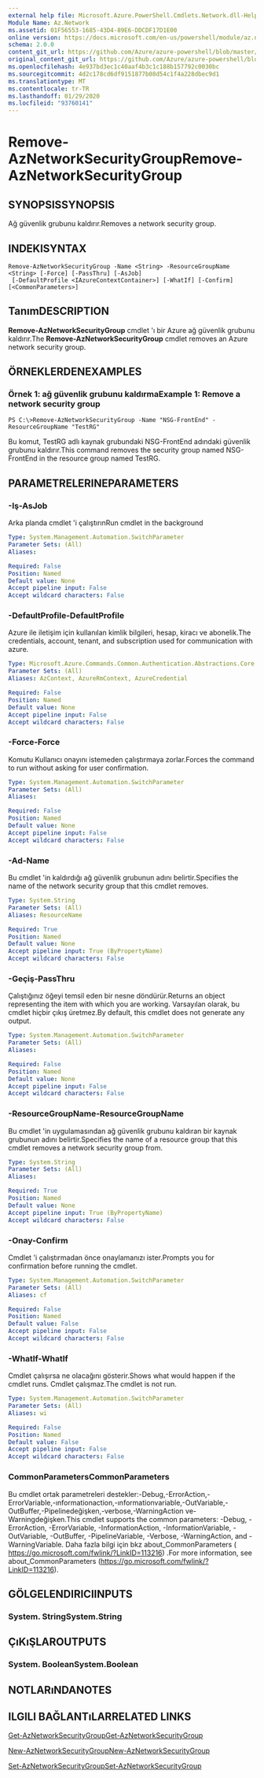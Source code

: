 ```yaml
---
external help file: Microsoft.Azure.PowerShell.Cmdlets.Network.dll-Help.xml
Module Name: Az.Network
ms.assetid: 01F56553-1685-43D4-89E6-DDCDF17D1E00
online version: https://docs.microsoft.com/en-us/powershell/module/az.network/remove-aznetworksecuritygroup
schema: 2.0.0
content_git_url: https://github.com/Azure/azure-powershell/blob/master/src/Network/Network/help/Remove-AzNetworkSecurityGroup.md
original_content_git_url: https://github.com/Azure/azure-powershell/blob/master/src/Network/Network/help/Remove-AzNetworkSecurityGroup.md
ms.openlocfilehash: 4e937bd3ec1c40aaf4b3c1c188b157792c0030bc
ms.sourcegitcommit: 4d2c178cd6df9151877b08d54c1f4a228dbec9d1
ms.translationtype: MT
ms.contentlocale: tr-TR
ms.lasthandoff: 01/29/2020
ms.locfileid: "93760141"
---
```

# <span data-ttu-id="6cc4c-101">Remove-AzNetworkSecurityGroup</span><span class="sxs-lookup"><span data-stu-id="6cc4c-101">Remove-AzNetworkSecurityGroup</span></span>

## <span data-ttu-id="6cc4c-102">SYNOPSIS</span><span class="sxs-lookup"><span data-stu-id="6cc4c-102">SYNOPSIS</span></span>
<span data-ttu-id="6cc4c-103">Ağ güvenlik grubunu kaldırır.</span><span class="sxs-lookup"><span data-stu-id="6cc4c-103">Removes a network security group.</span></span>

## <span data-ttu-id="6cc4c-104">INDEKI</span><span class="sxs-lookup"><span data-stu-id="6cc4c-104">SYNTAX</span></span>

```
Remove-AzNetworkSecurityGroup -Name <String> -ResourceGroupName <String> [-Force] [-PassThru] [-AsJob]
 [-DefaultProfile <IAzureContextContainer>] [-WhatIf] [-Confirm] [<CommonParameters>]
```

## <span data-ttu-id="6cc4c-105">Tanım</span><span class="sxs-lookup"><span data-stu-id="6cc4c-105">DESCRIPTION</span></span>
<span data-ttu-id="6cc4c-106">**Remove-AzNetworkSecurityGroup** cmdlet 'ı bir Azure ağ güvenlik grubunu kaldırır.</span><span class="sxs-lookup"><span data-stu-id="6cc4c-106">The **Remove-AzNetworkSecurityGroup** cmdlet removes an Azure network security group.</span></span>

## <span data-ttu-id="6cc4c-107">ÖRNEKLERDEN</span><span class="sxs-lookup"><span data-stu-id="6cc4c-107">EXAMPLES</span></span>

### <span data-ttu-id="6cc4c-108">Örnek 1: ağ güvenlik grubunu kaldırma</span><span class="sxs-lookup"><span data-stu-id="6cc4c-108">Example 1: Remove a network security group</span></span>
```
PS C:\>Remove-AzNetworkSecurityGroup -Name "NSG-FrontEnd" -ResourceGroupName "TestRG"
```

<span data-ttu-id="6cc4c-109">Bu komut, TestRG adlı kaynak grubundaki NSG-FrontEnd adındaki güvenlik grubunu kaldırır.</span><span class="sxs-lookup"><span data-stu-id="6cc4c-109">This command removes the security group named NSG-FrontEnd in the resource group named TestRG.</span></span>

## <span data-ttu-id="6cc4c-110">PARAMETRELERINE</span><span class="sxs-lookup"><span data-stu-id="6cc4c-110">PARAMETERS</span></span>

### <span data-ttu-id="6cc4c-111">-Iş</span><span class="sxs-lookup"><span data-stu-id="6cc4c-111">-AsJob</span></span>
<span data-ttu-id="6cc4c-112">Arka planda cmdlet 'i çalıştırın</span><span class="sxs-lookup"><span data-stu-id="6cc4c-112">Run cmdlet in the background</span></span>

```yaml
Type: System.Management.Automation.SwitchParameter
Parameter Sets: (All)
Aliases:

Required: False
Position: Named
Default value: None
Accept pipeline input: False
Accept wildcard characters: False
```

### <span data-ttu-id="6cc4c-113">-DefaultProfile</span><span class="sxs-lookup"><span data-stu-id="6cc4c-113">-DefaultProfile</span></span>
<span data-ttu-id="6cc4c-114">Azure ile iletişim için kullanılan kimlik bilgileri, hesap, kiracı ve abonelik.</span><span class="sxs-lookup"><span data-stu-id="6cc4c-114">The credentials, account, tenant, and subscription used for communication with azure.</span></span>

```yaml
Type: Microsoft.Azure.Commands.Common.Authentication.Abstractions.Core.IAzureContextContainer
Parameter Sets: (All)
Aliases: AzContext, AzureRmContext, AzureCredential

Required: False
Position: Named
Default value: None
Accept pipeline input: False
Accept wildcard characters: False
```

### <span data-ttu-id="6cc4c-115">-Force</span><span class="sxs-lookup"><span data-stu-id="6cc4c-115">-Force</span></span>
<span data-ttu-id="6cc4c-116">Komutu Kullanıcı onayını istemeden çalıştırmaya zorlar.</span><span class="sxs-lookup"><span data-stu-id="6cc4c-116">Forces the command to run without asking for user confirmation.</span></span>

```yaml
Type: System.Management.Automation.SwitchParameter
Parameter Sets: (All)
Aliases:

Required: False
Position: Named
Default value: None
Accept pipeline input: False
Accept wildcard characters: False
```

### <span data-ttu-id="6cc4c-117">-Ad</span><span class="sxs-lookup"><span data-stu-id="6cc4c-117">-Name</span></span>
<span data-ttu-id="6cc4c-118">Bu cmdlet 'in kaldırdığı ağ güvenlik grubunun adını belirtir.</span><span class="sxs-lookup"><span data-stu-id="6cc4c-118">Specifies the name of the network security group that this cmdlet removes.</span></span>

```yaml
Type: System.String
Parameter Sets: (All)
Aliases: ResourceName

Required: True
Position: Named
Default value: None
Accept pipeline input: True (ByPropertyName)
Accept wildcard characters: False
```

### <span data-ttu-id="6cc4c-119">-Geçiş</span><span class="sxs-lookup"><span data-stu-id="6cc4c-119">-PassThru</span></span>
<span data-ttu-id="6cc4c-120">Çalıştığınız öğeyi temsil eden bir nesne döndürür.</span><span class="sxs-lookup"><span data-stu-id="6cc4c-120">Returns an object representing the item with which you are working.</span></span>
<span data-ttu-id="6cc4c-121">Varsayılan olarak, bu cmdlet hiçbir çıkış üretmez.</span><span class="sxs-lookup"><span data-stu-id="6cc4c-121">By default, this cmdlet does not generate any output.</span></span>

```yaml
Type: System.Management.Automation.SwitchParameter
Parameter Sets: (All)
Aliases:

Required: False
Position: Named
Default value: None
Accept pipeline input: False
Accept wildcard characters: False
```

### <span data-ttu-id="6cc4c-122">-ResourceGroupName</span><span class="sxs-lookup"><span data-stu-id="6cc4c-122">-ResourceGroupName</span></span>
<span data-ttu-id="6cc4c-123">Bu cmdlet 'in uygulamasından ağ güvenlik grubunu kaldıran bir kaynak grubunun adını belirtir.</span><span class="sxs-lookup"><span data-stu-id="6cc4c-123">Specifies the name of a resource group that this cmdlet removes a network security group from.</span></span>

```yaml
Type: System.String
Parameter Sets: (All)
Aliases:

Required: True
Position: Named
Default value: None
Accept pipeline input: True (ByPropertyName)
Accept wildcard characters: False
```

### <span data-ttu-id="6cc4c-124">-Onay</span><span class="sxs-lookup"><span data-stu-id="6cc4c-124">-Confirm</span></span>
<span data-ttu-id="6cc4c-125">Cmdlet 'i çalıştırmadan önce onaylamanızı ister.</span><span class="sxs-lookup"><span data-stu-id="6cc4c-125">Prompts you for confirmation before running the cmdlet.</span></span>

```yaml
Type: System.Management.Automation.SwitchParameter
Parameter Sets: (All)
Aliases: cf

Required: False
Position: Named
Default value: False
Accept pipeline input: False
Accept wildcard characters: False
```

### <span data-ttu-id="6cc4c-126">-WhatIf</span><span class="sxs-lookup"><span data-stu-id="6cc4c-126">-WhatIf</span></span>
<span data-ttu-id="6cc4c-127">Cmdlet çalışırsa ne olacağını gösterir.</span><span class="sxs-lookup"><span data-stu-id="6cc4c-127">Shows what would happen if the cmdlet runs.</span></span>
<span data-ttu-id="6cc4c-128">Cmdlet çalışmaz.</span><span class="sxs-lookup"><span data-stu-id="6cc4c-128">The cmdlet is not run.</span></span>

```yaml
Type: System.Management.Automation.SwitchParameter
Parameter Sets: (All)
Aliases: wi

Required: False
Position: Named
Default value: False
Accept pipeline input: False
Accept wildcard characters: False
```

### <span data-ttu-id="6cc4c-129">CommonParameters</span><span class="sxs-lookup"><span data-stu-id="6cc4c-129">CommonParameters</span></span>
<span data-ttu-id="6cc4c-130">Bu cmdlet ortak parametreleri destekler:-Debug,-ErrorAction,-ErrorVariable,-ınformationaction,-ınformationvariable,-OutVariable,-OutBuffer,-Pipelinedeğişken,-verbose,-WarningAction ve-Warningdeğişken.</span><span class="sxs-lookup"><span data-stu-id="6cc4c-130">This cmdlet supports the common parameters: -Debug, -ErrorAction, -ErrorVariable, -InformationAction, -InformationVariable, -OutVariable, -OutBuffer, -PipelineVariable, -Verbose, -WarningAction, and -WarningVariable.</span></span> <span data-ttu-id="6cc4c-131">Daha fazla bilgi için bkz about_CommonParameters ( https://go.microsoft.com/fwlink/?LinkID=113216) .</span><span class="sxs-lookup"><span data-stu-id="6cc4c-131">For more information, see about_CommonParameters (https://go.microsoft.com/fwlink/?LinkID=113216).</span></span>

## <span data-ttu-id="6cc4c-132">GÖLGELENDIRICI</span><span class="sxs-lookup"><span data-stu-id="6cc4c-132">INPUTS</span></span>

### <span data-ttu-id="6cc4c-133">System. String</span><span class="sxs-lookup"><span data-stu-id="6cc4c-133">System.String</span></span>

## <span data-ttu-id="6cc4c-134">ÇıKıŞLAR</span><span class="sxs-lookup"><span data-stu-id="6cc4c-134">OUTPUTS</span></span>

### <span data-ttu-id="6cc4c-135">System. Boolean</span><span class="sxs-lookup"><span data-stu-id="6cc4c-135">System.Boolean</span></span>

## <span data-ttu-id="6cc4c-136">NOTLARıNDA</span><span class="sxs-lookup"><span data-stu-id="6cc4c-136">NOTES</span></span>

## <span data-ttu-id="6cc4c-137">ILGILI BAĞLANTıLAR</span><span class="sxs-lookup"><span data-stu-id="6cc4c-137">RELATED LINKS</span></span>

[<span data-ttu-id="6cc4c-138">Get-AzNetworkSecurityGroup</span><span class="sxs-lookup"><span data-stu-id="6cc4c-138">Get-AzNetworkSecurityGroup</span></span>](./Get-AzNetworkSecurityGroup.md)

[<span data-ttu-id="6cc4c-139">New-AzNetworkSecurityGroup</span><span class="sxs-lookup"><span data-stu-id="6cc4c-139">New-AzNetworkSecurityGroup</span></span>](./New-AzNetworkSecurityGroup.md)

[<span data-ttu-id="6cc4c-140">Set-AzNetworkSecurityGroup</span><span class="sxs-lookup"><span data-stu-id="6cc4c-140">Set-AzNetworkSecurityGroup</span></span>](./Set-AzNetworkSecurityGroup.md)


